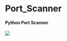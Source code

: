 # Port_Scanner
<html><h4 class="a">Python Port Scanner</h4></html>
  <img src="https://cdn.icon-icons.com/icons2/726/PNG/128/instagram_f_icon-icons.com_62685.png" style="max-width: 100%; width="42">
  
